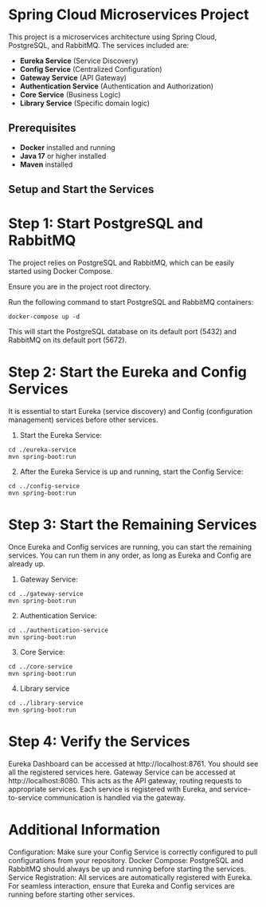 # Spring Cloud Microservices Project

This project is a microservices architecture using Spring Cloud, PostgreSQL, and RabbitMQ. The services included are:

- **Eureka Service** (Service Discovery)
- **Config Service** (Centralized Configuration)
- **Gateway Service** (API Gateway)
- **Authentication Service** (Authentication and Authorization)
- **Core Service** (Business Logic)
- **Library Service** (Specific domain logic)

## Prerequisites

- **Docker** installed and running
- **Java 17** or higher installed
- **Maven** installed

## Setup and Start the Services

# Step 1: Start PostgreSQL and RabbitMQ

The project relies on PostgreSQL and RabbitMQ, which can be easily started using Docker Compose.

Ensure you are in the project root directory.

Run the following command to start PostgreSQL and RabbitMQ containers:

`docker-compose up -d`

This will start the PostgreSQL database on its default port (5432) and RabbitMQ on its default port (5672).

# Step 2: Start the Eureka and Config Services

It is essential to start Eureka (service discovery) and Config (configuration management) services before other
services.
1. Start the Eureka Service:

```
cd ./eureka-service
mvn spring-boot:run
```
    
2. After the Eureka Service is up and running, start the Config Service:

```
cd ../config-service
mvn spring-boot:run
```

# Step 3: Start the Remaining Services

Once Eureka and Config services are running, you can start the remaining services. You can run them in any order, as
long as Eureka and Config are already up.

1. Gateway Service:

```
cd ../gateway-service
mvn spring-boot:run
```

2. Authentication Service:

```
cd ../authentication-service
mvn spring-boot:run
```

3. Core Service:

```
cd ../core-service
mvn spring-boot:run
```

4. Library service

```
cd ../library-service
mvn spring-boot:run
```

# Step 4: Verify the Services

Eureka Dashboard can be accessed at http://localhost:8761. You should see all the registered services here.
Gateway Service can be accessed at http://localhost:8080. This acts as the API gateway, routing requests to appropriate
services.
Each service is registered with Eureka, and service-to-service communication is handled via the gateway.

# Additional Information

Configuration: Make sure your Config Service is correctly configured to pull configurations from your repository.
Docker Compose: PostgreSQL and RabbitMQ should always be up and running before starting the services.
Service Registration: All services are automatically registered with Eureka. For seamless interaction, ensure that
Eureka and Config services are running before starting other services.